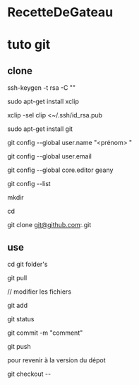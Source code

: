 RecetteDeGateau
===============
tuto git
========
clone
-------
ssh-keygen -t rsa -C "<email>"

sudo apt-get install xclip

xclip -sel clip <~/.ssh/id_rsa.pub

sudo apt-get install git

git config --global user.name "<prénom> <nom>"

git config --global user.email <email>

git config --global core.editor geany

git config --list

mkdir <rep de travail>

cd <rep de travail>

git clone git@github.com:<url>.git

use
---
cd git folder's

git pull

// modifier les fichiers

git add <fichier ou dossier>

git status

git commit -m "comment"

git push

pour revenir à la version du dépot

git checkout -- <url fichier>
